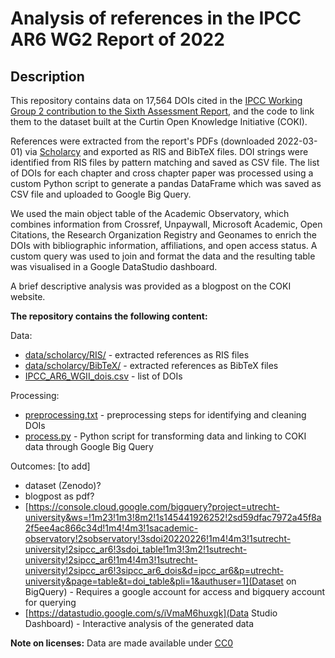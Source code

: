 # Analysis of references in the IPCC AR6 WG2 Report of 2022

## Description
This repository contains data on 17,564 DOIs cited in the [IPCC Working Group 2 contribution to the Sixth Assessment Report](https://www.ipcc.ch/report/ar6/wg2/), and the code to link them to the dataset built at the Curtin Open Knowledge Initiative (COKI).

References were extracted from the report's PDFs (downloaded 2022-03-01) via [Scholarcy](https://www.scholarcy.com/) and exported as RIS and BibTeX files. DOI strings were identified from RIS files by pattern matching and saved as CSV file. The list of DOIs for each chapter and cross chapter paper was processed using a custom Python script to generate a pandas DataFrame which was saved as CSV file and uploaded to Google Big Query.

We used the main object table of the Academic Observatory, which combines information from Crossref, Unpaywall, Microsoft Academic, Open Citations, the Research Organization Registry and Geonames to enrich the DOIs with bibliographic information, affiliations, and open access status. A custom query was used to join and format the data and the resulting table was visualised in a Google DataStudio dashboard.

A brief descriptive analysis was provided as a blogpost on the COKI website. 


**The repository contains the following content:**

Data:  
- [data/scholarcy/RIS/](data/scholarcy/RIS/) - extracted references as RIS files  
- [data/scholarcy/BibTeX/](data/scholarcy/BibTex/)  - extracted references as BibTeX files  
- [IPCC_AR6_WGII_dois.csv](data/IPCC_AR6_WGII_dois.csv) - list of DOIs

Processing:  
- [preprocessing.txt](preprocessing.txt) - preprocessing steps for identifying and cleaning DOIs  
- [process.py](process.py) - Python script for transforming data and linking to COKI data through Google Big Query

Outcomes: [to add]  
- dataset (Zenodo)?
- blogpost as pdf?  
- [https://console.cloud.google.com/bigquery?project=utrecht-university&ws=!1m23!1m3!8m2!1s145441926252!2sd59dfac7972a45f8a2f5ee4ac866c34d!1m4!4m3!1sacademic-observatory!2sobservatory!3sdoi20220226!1m4!4m3!1sutrecht-university!2sipcc_ar6!3sdoi_table!1m3!3m2!1sutrecht-university!2sipcc_ar6!1m4!4m3!1sutrecht-university!2sipcc_ar6!3sipcc_ar6_dois&d=ipcc_ar6&p=utrecht-university&page=table&t=doi_table&pli=1&authuser=1](Dataset on BigQuery) - Requires a google account for access and bigquery account for querying  
- [https://datastudio.google.com/s/iVmaM6huxgk](Data Studio Dashboard) - Interactive analysis of the generated data


**Note on licenses:**
Data are made available under [CC0](https://creativecommons.org/publicdomain/zero/1.0/)



